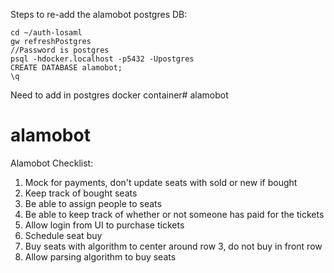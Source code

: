 Steps to re-add the alamobot postgres DB:
```
cd ~/auth-losaml
gw refreshPostgres
//Password is postgres
psql -hdocker.localhost -p5432 -Upostgres
CREATE DATABASE alamobot;
\q
```



Need to add in postgres docker container# alamobot
# alamobot

Alamobot Checklist:
1. Mock for payments, don't update seats with sold or new if bought
2. Keep track of bought seats
3. Be able to assign people to seats
4. Be able to keep track of whether or not someone has paid for the tickets
5. Allow login from UI to purchase tickets
6. Schedule seat buy
7. Buy seats with algorithm to center around row 3, do not buy in front row
8. Allow parsing algorithm to buy seats